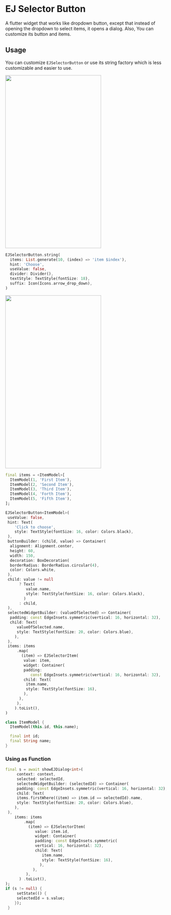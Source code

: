 

# EJ Selector Button
A flutter widget that works like dropdown button, except that instead of opening the dropdown to select items, it opens a dialog. Also, You can customize its button and items.

## Usage
You can customize `EJSelectorButton` or use its string factory which is less customizable and easier to use.

<img src="https://i.imgur.com/GN9c96G.gif" width="300" height="540">

```dart
EJSelectorButton.string(
  items: List.generate(10, (index) => 'item $index'),
  hint: 'Choose',
  useValue: false,
  divider: Divider(),
  textStyle: TextStyle(fontSize: 18),
  suffix: Icon(Icons.arrow_drop_down),
)
```


<img src="https://i.imgur.com/vVx7uAF.gif" width="300" height="540">

```dart
final items = <ItemModel>[
  ItemModel(1, 'First Item'),
  ItemModel(2, 'Second Item'),
  ItemModel(3, 'Third Item'),
  ItemModel(4, 'Forth Item'),
  ItemModel(5, 'Fifth Item'),
];

EJSelectorButton<ItemModel>(
 useValue: false,
 hint: Text(
    'Click to choose',
    style: TextStyle(fontSize: 16, color: Colors.black),
 ),
 buttonBuilder: (child, value) => Container(
  alignment: Alignment.center,
  height: 60,
  width: 150,
  decoration: BoxDecoration(
  borderRadius: BorderRadius.circular(4),
  color: Colors.white,
 ),
 child: value != null
      ? Text(
         value.name,
         style: TextStyle(fontSize: 16, color: Colors.black),
        )
      : child,
 ),
 selectedWidgetBuilder: (valueOfSelected) => Container(
  padding: const EdgeInsets.symmetric(vertical: 16, horizontal: 32),
  child: Text(
     valueOfSelected.name,
     style: TextStyle(fontSize: 20, color: Colors.blue),
    ),
 ),
 items: items
     .map(
       (item) => EJSelectorItem(
        value: item,
        widget: Container(
        padding:
           const EdgeInsets.symmetric(vertical: 16, horizontal: 32),
        child: Text(
         item.name,
         style: TextStyle(fontSize: 16),
        ),
      ),
     ),
    ).toList(),
)

class ItemModel {
  ItemModel(this.id, this.name);

  final int id;
  final String name;
}
```

### Using as Function
```dart
final s = await showEJDialog<int>(
     context: context,
     selected: selectedId,
     selectedWidgetBuilder: (selectedId) => Container(
     padding: const EdgeInsets.symmetric(vertical: 16, horizontal: 32),
     child: Text(
     items.firstWhere((item) => item.id == selectedId).name,
     style: TextStyle(fontSize: 20, color: Colors.blue),
    ),
 ),
    items: items
        .map(
          (item) => EJSelectorItem(
             value: item.id,
             widget: Container(
             padding: const EdgeInsets.symmetric(
             vertical: 16, horizontal: 32),
             child: Text(
                item.name,
                style: TextStyle(fontSize: 16),
               ),
            ),
         ),
      ) .toList(),
);
if (s != null) {
     setState(() {
     selectedId = s.value;
    });
 }
```